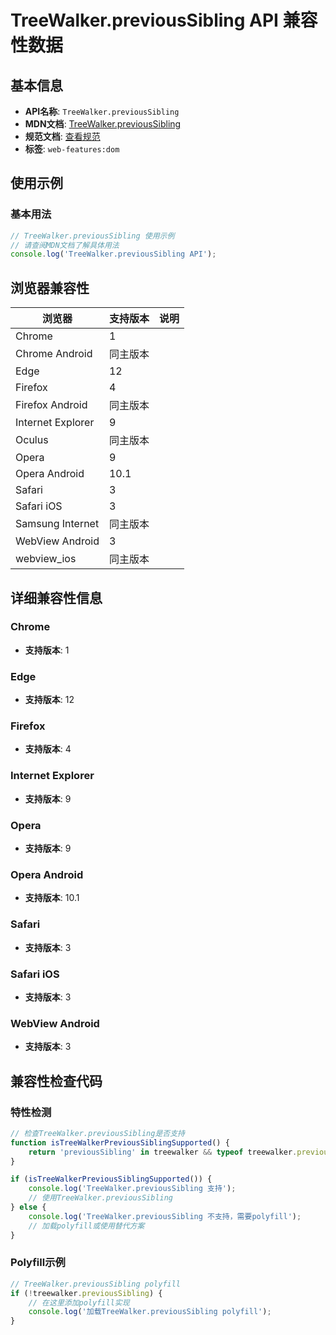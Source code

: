 # TreeWalker.previousSibling API 兼容性数据

## 基本信息

- **API名称**: `TreeWalker.previousSibling`
- **MDN文档**: [TreeWalker.previousSibling](https://developer.mozilla.org/docs/Web/API/TreeWalker/previousSibling)
- **规范文档**: [查看规范](https://dom.spec.whatwg.org/#dom-treewalker-previoussibling)
- **标签**: `web-features:dom`

## 使用示例

### 基本用法

```javascript
// TreeWalker.previousSibling 使用示例
// 请查阅MDN文档了解具体用法
console.log('TreeWalker.previousSibling API');
```

## 浏览器兼容性

| 浏览器 | 支持版本 | 说明 |
|--------|----------|------|
| Chrome | 1 |  |
| Chrome Android | 同主版本 |  |
| Edge | 12 |  |
| Firefox | 4 |  |
| Firefox Android | 同主版本 |  |
| Internet Explorer | 9 |  |
| Oculus | 同主版本 |  |
| Opera | 9 |  |
| Opera Android | 10.1 |  |
| Safari | 3 |  |
| Safari iOS | 3 |  |
| Samsung Internet | 同主版本 |  |
| WebView Android | 3 |  |
| webview_ios | 同主版本 |  |

## 详细兼容性信息

### Chrome

- **支持版本**: 1

### Edge

- **支持版本**: 12

### Firefox

- **支持版本**: 4

### Internet Explorer

- **支持版本**: 9

### Opera

- **支持版本**: 9

### Opera Android

- **支持版本**: 10.1

### Safari

- **支持版本**: 3

### Safari iOS

- **支持版本**: 3

### WebView Android

- **支持版本**: 3

## 兼容性检查代码

### 特性检测

```javascript
// 检查TreeWalker.previousSibling是否支持
function isTreeWalkerPreviousSiblingSupported() {
    return 'previousSibling' in treewalker && typeof treewalker.previousSibling === 'function';
}

if (isTreeWalkerPreviousSiblingSupported()) {
    console.log('TreeWalker.previousSibling 支持');
    // 使用TreeWalker.previousSibling
} else {
    console.log('TreeWalker.previousSibling 不支持，需要polyfill');
    // 加载polyfill或使用替代方案
}
```

### Polyfill示例

```javascript
// TreeWalker.previousSibling polyfill
if (!treewalker.previousSibling) {
    // 在这里添加polyfill实现
    console.log('加载TreeWalker.previousSibling polyfill');
}
```

